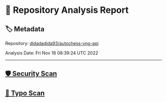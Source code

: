 # 🧪 Repository Analysis Report

## 🏷️ Metadata

Repository:
[didadadida93/autochess-vng-api](https://github.com/didadadida93/autochess-vng-api)

Analysis Date:
Fri Nov 18 08:39:24 UTC 2022

---

## [🛡️ Security Scan](./security)


## [🚫 Typo Scan](./typos)


